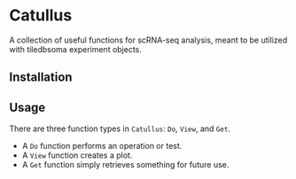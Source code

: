 # Catullus
A collection of useful functions for scRNA-seq analysis, meant to be utilized with tiledbsoma experiment objects.

## Installation


## Usage

There are three function types in `Catullus`: `Do`, `View`, and `Get`. 
- A `Do` function performs an operation or test.
- A `View` function creates a plot.
- A `Get` function simply retrieves something for future use. 
